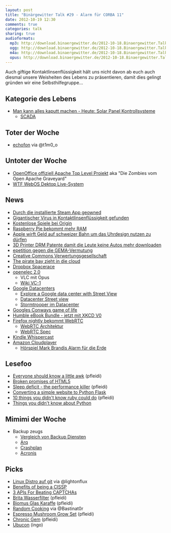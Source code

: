 ```yaml
---
layout: post
title: "Binärgewitter Talk #29 - Alarm für CORBA 11"
date: 2012-10-19 12:30
comments: true
categories: talk
sharing: true
audioformats:
  mp3: http://download.binaergewitter.de/2012-10-18.Binaergewitter.Talk.29.mp3
  ogg: http://download.binaergewitter.de/2012-10-18.Binaergewitter.Talk.29.ogg
  m4a: http://download.binaergewitter.de/2012-10-18.Binaergewitter.Talk.29.m4a
  opus: http://download.binaergewitter.de/2012-10-18.Binaergewitter.Talk.29.opus
---
```

Auch giftige Kontaktlinsenflüssigkeit hält uns nicht davon ab euch auch diesmal unsere Weisheiten des Lebens zu präsentieren, damit dies gelingt gründen wir eine Selbsthilfegruppe...

## Kategorie des Lebens

- [Man kann alles kaputt machen - Heute: Solar Panel Kontrollsysteme]( http://arstechnica.com/security/2012/10/solar-panel-control-systems-vulnerable-to-hacks/ )
    * [SCADA]( http://en.wikipedia.org/wiki/SCADA )

## Toter der Woche

- [echofon](http://blog.echofon.com/2012/10/changes-coming-for-echofon-desktop-users.html ) via @t1m0_o

## Untoter der Woche

- [OpenOffice offiziell Apache Top Level Projekt]( http://www.pro-linux.de/news/1/19012/apache-software-foundation-graduiert-openoffice.html ) aka "Die Zombies vom Open Apache Graveyard"
- [WTF WebOS Dektop Live-System]( http://www.pro-linux.de/news/1/19011/webos-als-live-system-vorgestellt.html )

## News

- [Durch die installierte Steam App geowned]( http://arstechnica.com/security/2012/10/steam-vulnerability-can-lead-to-remote-insertion-of-malicious-code/ )
- [Gigantischer Virus in Kontaktlinsenflüssigkeit gefunden]( http://arstechnica.com/science/2012/10/contact-lens-solution-hosts-giant-virus-ecosystem-of-parasites/ )
- [Kostenlose Spiele bei Origin]( http://www.golem.de/news/origin-massenhaft-kostenlose-downloads-durch-key-panne-1210-95089.html )
- [Raspberry Pie bekommt mehr RAM]( http://www.raspberrypi.org/archives/2180 )
- [Apple wirft Geld auf schweizer Bahn um das Uhrdesign nutzen zu dürfen]( http://arstechnica.com/apple/2012/10/apple-puts-money-where-its-mouth-is-pays-for-swiss-railway-clock-design )
- [3D Printer DRM Patente damit die Leute keine Autos mehr downloaden]( http://torrentfreak.cjom/3d-printer-drm-patent-to-stop-people-downloading-a-car-121012/ )
- [epetition gegen die GEMA-Vermutung](https://epetitionen.bundestag.de/petitionen/_2012/_08/_28/Petition_35441.html )
- [Creative Commons Verwertungsgesellschaft](http://c3s.cc/ )
- [The pirate bay zieht in die cloud]( http://www.golem.de/news/razzia-vorbeugung-pirate-bay-entschwebt-in-die-cloud-1210-95157.html )
- [Dropbox Spacerace]( https://www.dropbox.com/spacerace )
- [openelec 2.0](http://www.pro-linux.de/news/1/19006/mediacenter-distribution-openelec-20-erschienen.html  )
   - VLC mit Opus
   - [Wiki VC-1]( http://en.wikipedia.org/wiki/VC-1 )
- [Google Datacenters]( http://www.google.com/about/datacenters/gallery/#/ )
    - [Explore a Google data center with Street View]( https://www.youtube.com/watch?feature=player_embedded&v=avP5d16wEp0 )
    - [Datacenter Street view]( http://www.google.com/about/datacenters/inside/streetview/ )
    - [Stormtrooper im Datacenter]( http://twitter.com/pfleidi/status/259002769271296000/photo/1 )
- [Googles Conways game of life]( https://www.google.com/search?q=conways+game+of+life )
- [Humble eBook Bundle - jetzt mit XKCD V0]( https://www.humblebundle.com/ )
- [Firefox nightly bekommt WebRTC]( http://www.golem.de/news/nightly-builds-firefox-mit-webrtc-1210-95086.html )
    * [WebRTC Architektur]( http://www.webrtc.org/reference/architecture )
    * [WebRTC Spec]( http://www.w3.org/TR/webrtc/ )
- [Kindle Whispercast]( http://www.golem.de/news/whispercast-for-kindle-jedem-schueler-das-gleiche-schul-e-book-1210-95147.html )
- [Amazon Cloudplayer](http://www.amazon.de/gp/help/customer/display.html/?ie=UTF8&camp=1638&creative=19454&linkCode=ur2&nodeId=200935230&site-redirect=de&tag=trektrip )
  - [Hörspiel Mark Brandis Alarm für die Erde](http://www.amazon.de/gp/product/B005VYHQ7U/ref=as_li_ss_tl?ie=UTF8&camp=1638&creative=19454&creativeASIN=B005VYHQ7U&linkCode=as2&tag=trektrip )

## Lesefoo

- [Everyone should know a little awk]( http://gregable.com/2010/09/why-you-should-know-just-little-awk.html ) (pfleidi)
- [Broken promises of HTML5]( https://www.youtube.com/watch?v=r7xnKSPWTjo&feature=player_embedded )
- [Sleep deficit - the performance killer]( http://hbr.org/2006/10/sleep-deficit-the-performance-killer ) (pfleidi)
- [Converting a simple website to Python Flask]( http://vertstudios.com/blog/new-flask-site/ )
- [10 things you didn't know ruby could do]( https://speakerdeck.com/u/jeg2/p/10-things-you-didnt-know-ruby-could-do ) (pfleidi)
- [Things you didn't know about Python]( https://speakerdeck.com/u/mitsuhiko/p/didntknow )

## Mimimi der Woche

- Backup zeugs
    * [Vergleich von Backup Diensten]( http://en.wikipedia.org/wiki/Comparison_of_online_backup_services )
    * [Arq]( http://www.haystacksoftware.com/arq/ )
    * [Crashplan]( http://www.crashplan.com/ )
    * [Acronis]( http://www.acronis.de/backup-recovery/smallbusiness.html )

## Picks

- [Linux Distro auf git](http://webconverger.org/upgrade/ ) via @lightonflux
- [Benefits of being a CISSP]( http://www.youtube.com/watch?v=8DZkpynFhak&feature=player_embedded )
- [3 APIs For Beating CAPTCHAs]( http://blog.programmableweb.com/2012/10/17/rise-of-the-spambots-3-apis-for-beating-captchas/ )
- [Brita Wasserfilter]( https://www.amazon.de/dp/B003L20HI4/ref=as_li_ss_til?tag=pfleidi-21 ) (pfleidi)
- [Biomus Glas Karaffe]( https://www.amazon.de/dp/B0027V9WX6/ref=as_li_ss_til?tag=pfleidi-21 ) (pfleidi)
- [Random Cooking](https://github.com/bastinat0r/random-cooking ) via @Bastinat0r
- [Espresso Mushroom Grow Set]( http://www.espressomushroom.co.uk/ ) (pfleidi)
- [Chronic Gem]( https://github.com/mojombo/chronic ) (pfleidi)
- [Ubucon](http://ubucon.de ) (ingo)

